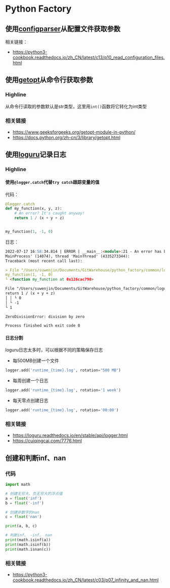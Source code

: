 # Python Factory

## 使用[configparser](common/configparser_example.py)从配置文件获取参数

相关链接：

- https://python3-cookbook.readthedocs.io/zh_CN/latest/c13/p10_read_configuration_files.html

## 使用[getopt](common/getopt_example.py)从命令行获取参数

### Highline

从命令行读取的参数默认是str类型，这里用`int()`函数将它转化为int类型

### 相关链接

- https://www.geeksforgeeks.org/getopt-module-in-python/
- https://docs.python.org/zh-cn/3/library/getopt.html

## 使用[loguru](common/loguru_example.py)记录日志

### Highline

#### 使用`@logger.catch`代替`try catch`跟踪变量的值

代码：

```python
@logger.catch
def my_function(x, y, z):
    # An error? It's caught anyway!
    return 1 / (x + y + z)


my_function(1, -1, 0)
```

日志：

```md
2022-07-17 16:58:34.814 | ERROR | __main__:<module>:21 - An error has been caught in function '<module>', process '
MainProcess' (14074), thread 'MainThread' (4335273344):
Traceback (most recent call last):

> File "/Users/suwenjin/Documents/GitWarehouse/python_factory/common/loguru_example.py", line 21, in <module>
my_function(1, -1, 0)
└ <function my_function at 0x126cac790>

File "/Users/suwenjin/Documents/GitWarehouse/python_factory/common/loguru_example.py", line 18, in my_function
return 1 / (x + y + z)
│ │ └ 0
│ └ -1
└ 1

ZeroDivisionError: division by zero

Process finished with exit code 0
```

#### 日志分割

loguru日志太多时，可以根据不同的策略保存日志

- 每500MB创建一个文件

```python
logger.add('runtime_{time}.log', rotation="500 MB")
```

- 每周创建一个日志

```python
logger.add('runtime_{time}.log', rotation='1 week')

```

- 每天零点创建日志

```python
logger.add('runtime_{time}.log', rotation='00:00')
```

### 相关链接

- https://loguru.readthedocs.io/en/stable/api/logger.html
- https://cuiqingcai.com/7776.html

## 创建和判断inf、nan

### 代码

```python
import math

# 创建无穷大、负无穷大的浮点值
a = float('inf')
b = float('-inf')

# 创建非数字的nan
c = float('nan')

print(a, b, c)

# 判断inf、 -inf、 nan
print(math.isinf(a))
print(math.isinf(b))
print(math.isnan(c))
```

### 相关链接
- https://python3-cookbook.readthedocs.io/zh_CN/latest/c03/p07_infinity_and_nan.html